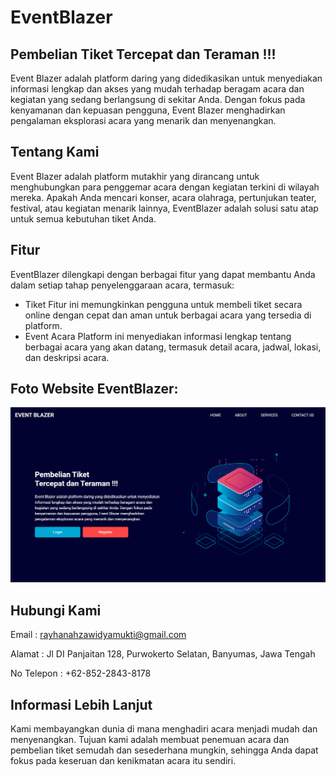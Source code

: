 # EventBlazer
## Pembelian Tiket Tercepat dan Teraman !!!
Event Blazer adalah platform daring yang didedikasikan untuk menyediakan informasi lengkap dan akses yang mudah terhadap beragam acara dan kegiatan yang sedang berlangsung di sekitar Anda. Dengan fokus pada kenyamanan dan kepuasan pengguna, Event Blazer menghadirkan pengalaman eksplorasi acara yang menarik dan menyenangkan.

## Tentang Kami

Event Blazer adalah platform mutakhir yang dirancang untuk menghubungkan para penggemar acara dengan kegiatan terkini di wilayah mereka. Apakah Anda mencari konser, acara olahraga, pertunjukan teater, festival, atau kegiatan menarik lainnya, EventBlazer adalah solusi satu atap untuk semua kebutuhan tiket Anda.

## Fitur
EventBlazer dilengkapi dengan berbagai fitur yang dapat membantu Anda dalam setiap tahap penyelenggaraan acara, termasuk:

 - Tiket
Fitur ini memungkinkan pengguna untuk membeli tiket secara online dengan cepat dan aman untuk berbagai acara yang tersedia di platform.
 - Event Acara
Platform ini menyediakan informasi lengkap tentang berbagai acara yang akan datang, termasuk detail acara, jadwal, lokasi, dan deskripsi acara.

## Foto Website EventBlazer:
![alt text](https://github.com/Ahzaaa16/LaravelColab/blob/main/app/properti%20foto/Screenshot%202024-06-02%20185004.png?raw=true)

## Hubungi Kami
Email : rayhanahzawidyamukti@gmail.com

Alamat :  Jl DI Panjaitan 128, Purwokerto Selatan, Banyumas, Jawa Tengah

No Telepon : +62-852-2843-8178

## Informasi Lebih Lanjut
Kami membayangkan dunia di mana menghadiri acara menjadi mudah dan menyenangkan. Tujuan kami adalah membuat penemuan acara dan pembelian tiket semudah dan sesederhana mungkin, sehingga Anda dapat fokus pada keseruan dan kenikmatan acara itu sendiri.
